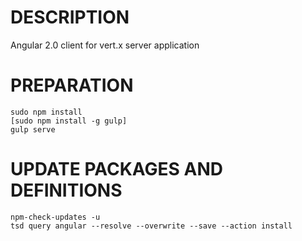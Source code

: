 
# DESCRIPTION
Angular 2.0 client for vert.x server application

# PREPARATION
	sudo npm install
	[sudo npm install -g gulp]
    gulp serve

# UPDATE PACKAGES AND DEFINITIONS
	npm-check-updates -u
	tsd query angular --resolve --overwrite --save --action install


